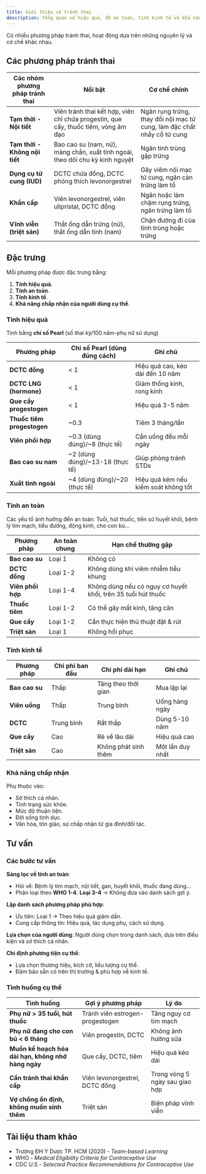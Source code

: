 ```yaml
---
title: Giới thiệu về tránh thai
description: Tổng quan về hiệu quả, độ an toàn, tính kinh tế và khả năng chấp nhận của các phương pháp tránh thai.
---
```


Có nhiều phương pháp tránh thai, hoạt động dựa trên những nguyên lý và cơ chế khác nhau.

## Các phương pháp tránh thai

| Các nhóm phương pháp tránh thai | Nổi bật                                                                            | Cơ chế chính                                                            |
| ------------------------------- | ---------------------------------------------------------------------------------- | ----------------------------------------------------------------------- |
| **Tạm thời - Nội tiết**         | Viên tránh thai kết hợp, viên chỉ chứa progestin, que cấy, thuốc tiêm, vòng âm đạo | Ngăn rụng trứng, thay đổi nội mạc tử cung, làm đặc chất nhầy cổ tử cung |
| **Tạm thời - Không nội tiết**   | Bao cao su (nam, nữ), màng chắn, xuất tinh ngoài, theo dõi chu kỳ kinh nguyệt      | Ngăn tinh trùng gặp trứng                                               |
| **Dụng cụ tử cung (IUD)**       | DCTC chứa đồng, DCTC phóng thích levonorgestrel                                    | Gây viêm nội mạc tử cung, ngăn cản trứng làm tổ                         |
| **Khẩn cấp**                    | Viên levonorgestrel, viên ulipristal, DCTC đồng                                    | Ngăn hoặc làm chậm rụng trứng, ngăn trứng làm tổ                        |
| **Vĩnh viễn (triệt sản)**       | Thắt ống dẫn trứng (nữ), thắt ống dẫn tinh (nam)                                   | Chặn đường đi của tinh trùng hoặc trứng                                 |

## Đặc trưng

Mỗi phương pháp được đặc trưng bằng:

1. **Tính hiệu quả**.
2. **Tính an toàn**.
3. **Tính kinh tế**.
4. **Khả năng chấp nhận của người dùng cụ thể**.

### Tính hiệu quả

Tính bằng **chỉ số Pearl** (số thai kỳ/100 năm-phụ nữ sử dụng)

| Phương pháp                | Chỉ số Pearl (dùng đúng cách)     | Ghi chú                              |
| -------------------------- | --------------------------------- | ------------------------------------ |
| **DCTC đồng**              | < 1                               | Hiệu quả cao, kéo dài đến 10 năm     |
| **DCTC LNG (hormone)**     | < 1                               | Giảm thống kinh, rong kinh           |
| **Que cấy progestogen**    | < 1                               | Hiệu quả 3-5 năm                     |
| **Thuốc tiêm progestogen** | ~0.3                              | Tiêm 3 tháng/lần                     |
| **Viên phối hợp**          | ~0.3 (dùng đúng)/~8 (thực tế)   | Cần uống đều mỗi ngày                |
| **Bao cao su nam**         | ~2 (dùng đúng)/~13-18 (thực tế) | Giúp phòng tránh STDs                |
| **Xuất tinh ngoài**        | ~4 (dùng đúng)/~20 (thực tế)    | Hiệu quả kém nếu kiểm soát không tốt |

### Tính an toàn

Các yếu tố ảnh hưởng đến an toàn: Tuổi, hút thuốc, tiền sử huyết khối, bệnh lý tim mạch, tiểu đường, động kinh, cho con bú...

| Phương pháp       | An toàn chung | Hạn chế thường gặp                                           |
| ----------------- | ------------- | ------------------------------------------------------------ |
| **Bao cao su**    | Loại 1        | Không có                                                     |
| **DCTC đồng**     | Loại 1-2      | Không dùng khi viêm nhiễm tiểu khung                         |
| **Viên phối hợp** | Loại 1-4      | Không dùng nếu có nguy cơ huyết khối, trên 35 tuổi hút thuốc |
| **Thuốc tiêm**    | Loại 1-2      | Có thể gây mất kinh, tăng cân                                |
| **Que cấy**       | Loại 1-2      | Cần thực hiện thủ thuật đặt & rút                            |
| **Triệt sản**     | Loại 1        | Không hồi phục                                               |

### Tính kinh tế

| Phương pháp    | Chi phí ban đầu | Chi phí dài hạn      | Ghi chú          |
| -------------- | --------------- | -------------------- | ---------------- |
| **Bao cao su** | Thấp            | Tăng theo thời gian  | Mua lặp lại      |
| **Viên uống**  | Thấp            | Trung bình           | Uống hàng ngày   |
| **DCTC**       | Trung bình      | Rất thấp             | Dùng 5-10 năm    |
| **Que cấy**    | Cao             | Rẻ về lâu dài        | Hiệu quả cao     |
| **Triệt sản**  | Cao             | Không phát sinh thêm | Một lần duy nhất |

### Khả năng chấp nhận

Phụ thuộc vào:

- Sở thích cá nhân.
- Tình trạng sức khỏe.
- Mức độ thuận tiện.
- Đời sống tình dục.
- Văn hóa, tôn giáo, sự chấp nhận từ gia đình/đối tác.

## Tư vấn

### Các bước tư vấn

**Sàng lọc về tính an toàn**:

- Hỏi về: Bệnh lý tim mạch, nội tiết, gan, huyết khối, thuốc đang dùng...
- Phân loại theo **WHO 1-4**. **Loại 3-4** → Không đưa vào danh sách gợi ý.

**Lập danh sách phương pháp phù hợp**:

- Ưu tiên: Loại 1 → Theo hiệu quả giảm dần.
- Cung cấp thông tin: Hiệu quả, tác dụng phụ, cách sử dụng.

**Lựa chọn của người dùng**: Người dùng chọn trong danh sách, dựa trên điều kiện và sở thích cá nhân.

**Chỉ định phương tiện cụ thể**:

- Lựa chọn thương hiệu, kích cỡ, liều lượng cụ thể.
- Đảm bảo sẵn có trên thị trường & phù hợp về kinh tế.

### Tình huống cụ thể

| Tình huống                                         | Gợi ý phương pháp               | Lý do                          |
| -------------------------------------------------- | ------------------------------- | ------------------------------ |
| **Phụ nữ > 35 tuổi, hút thuốc**                    | Tránh viên estrogen-progestogen | Tăng nguy cơ tim mạch          |
| **Phụ nữ đang cho con bú < 6 tháng**               | Viên progestin, DCTC            | Không ảnh hưởng sữa            |
| **Muốn kế hoạch hóa dài hạn, không nhớ hàng ngày** | Que cấy, DCTC, tiêm             | Hiệu quả kéo dài               |
| **Cần tránh thai khẩn cấp**                        | Viên levonorgestrel, DCTC đồng  | Trong vòng 5 ngày sau giao hợp |
| **Vợ chồng ổn định, không muốn sinh thêm**         | Triệt sản                       | Biện pháp vĩnh viễn            |

## Tài liệu tham khảo

- Trường ĐH Y Dược TP. HCM (2020) - _Team-based Learning_
- WHO - _Medical Eligibility Criteria for Contraceptive Use_
- CDC U.S - _Selected Practice Recommendations for Contraceptive Use_

